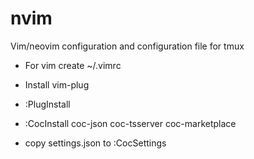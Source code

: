 # nvim
Vim/neovim configuration and configuration file for tmux

- For vim create ~/.vimrc

- Install vim-plug

- :PlugInstall

- :CocInstall coc-json coc-tsserver coc-marketplace

- copy settings.json to :CocSettings
